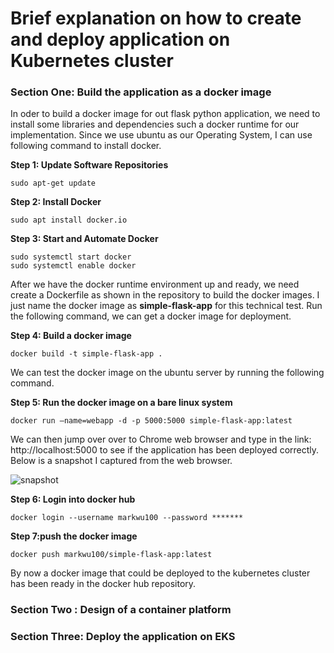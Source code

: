 # Brief explanation on how to create and deploy application on Kubernetes cluster

### Section One:  Build the application as a docker image

In oder to build a docker image for out flask python application, we need to install some libraries and dependencies such a docker runtime for our implementation. Since we use ubuntu as our Operating System, I can use following command to install docker. 

**Step 1: Update Software Repositories**

```
sudo apt-get update
```

**Step 2: Install Docker**

```
sudo apt install docker.io
```

**Step 3: Start and Automate Docker**

```
sudo systemctl start docker
sudo systemctl enable docker
```

After we have the docker runtime environment up and ready, we need create a Dockerfile as shown in the repository to build the docker images.  I just name the docker image as **simple-flask-app** for this technical test. Run the following command, we can get a docker image for deployment.

**Step 4: Build a docker image**

```
docker build -t simple-flask-app .
```

We can test the docker image on the ubuntu server by running the following command.

**Step 5: Run the docker image on a bare linux system**

```
docker run —name=webapp -d -p 5000:5000 simple-flask-app:latest
```

We can then jump over over to Chrome web browser and type in the link: http://localhost:5000 to see if the application has been deployed correctly. Below is a snapshot I captured from the web browser.

![snapshot](https://tva1.sinaimg.cn/large/00831rSTly1gck4l01sufj30tv0btjrn.jpg)

**Step 6: Login into docker hub**

```
docker login --username markwu100 --password *******
```

**Step 7:push the docker image**

```
docker push markwu100/simple-flask-app:latest
```

By now a docker image that could be deployed to the kubernetes cluster has been ready in the docker hub repository.

### Section Two : Design of a container platform



### Section Three: Deploy the application on EKS







